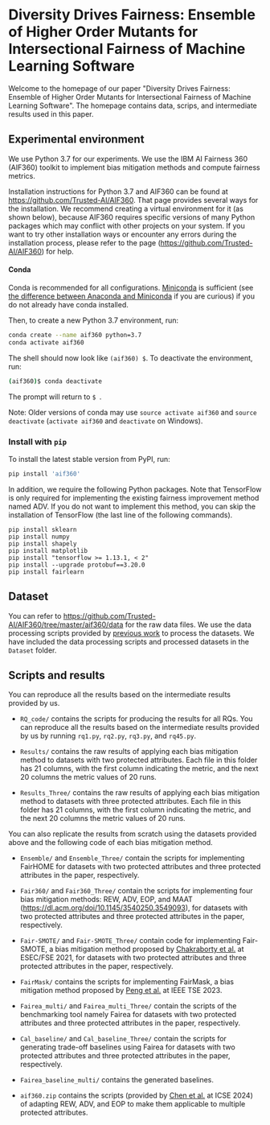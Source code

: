 # Diversity Drives Fairness: Ensemble of Higher Order Mutants for Intersectional Fairness of Machine Learning Software

Welcome to the homepage of our paper "Diversity Drives Fairness: Ensemble of Higher Order Mutants for Intersectional Fairness of Machine Learning Software". The homepage contains data, scrips, and intermediate results used in this paper.

## Experimental environment

We use Python 3.7 for our experiments. We use the IBM AI Fairness 360 (AIF360) toolkit to implement bias mitigation methods and compute fairness metrics. 

Installation instructions for Python 3.7 and AIF360 can be found at https://github.com/Trusted-AI/AIF360. That page provides several ways for the installation. We recommend creating a virtual environment for it (as shown below), because AIF360 requires specific versions of many Python packages which may conflict with other projects on your system. If you want to try other installation ways or encounter any errors during the installation process, please refer to the page (https://github.com/Trusted-AI/AIF360) for help.

#### Conda

Conda is recommended for all configurations. [Miniconda](https://conda.io/miniconda.html)
is sufficient (see [the difference between Anaconda and
Miniconda](https://conda.io/docs/user-guide/install/download.html#anaconda-or-miniconda)
if you are curious) if you do not already have conda installed.

Then, to create a new Python 3.7 environment, run:

```bash
conda create --name aif360 python=3.7
conda activate aif360
```

The shell should now look like `(aif360) $`. To deactivate the environment, run:

```bash
(aif360)$ conda deactivate
```

The prompt will return to `$ `.

Note: Older versions of conda may use `source activate aif360` and `source
deactivate` (`activate aif360` and `deactivate` on Windows).

### Install with `pip`

To install the latest stable version from PyPI, run:

```bash
pip install 'aif360'
```

[comment]: <> (This toolkit can be installed as follows:)

[comment]: <> (```)

[comment]: <> (pip install aif360)

[comment]: <> (```)

[comment]: <> (More information on installing AIF360 can be found on https://github.com/Trusted-AI/AIF360.)

In addition, we require the following Python packages. Note that TensorFlow is only required for implementing the existing fairness improvement method named ADV. If you do not want to implement this method, you can skip the installation of TensorFlow (the last line of the following commands).
```
pip install sklearn
pip install numpy
pip install shapely
pip install matplotlib
pip install "tensorflow >= 1.13.1, < 2"
pip install --upgrade protobuf==3.20.0
pip install fairlearn
```

## Dataset

You can refer to https://github.com/Trusted-AI/AIF360/tree/master/aif360/data for the raw data files. We use the data processing scripts provided by [previous work](https://ieeexplore.ieee.org/document/9951398) to process the datasets. We have included the data processing scripts and processed datasets in the ```Dataset``` folder.


## Scripts and results

You can reproduce all the results based on the intermediate results provided by us.

* ```RQ_code/``` contains the scripts for producing the results for all RQs. You can reproduce all the results based on the intermediate results provided by us by running ```rq1.py```, ```rq2.py```, ```rq3.py```, and ```rq45.py```.

* ```Results/``` contains the raw results of applying each bias mitigation method to datasets with two protected attributes. Each file in this folder has 21 columns, with the first column indicating the metric, and the next 20 columns the metric values of 20 runs.

*  ```Results_Three/``` contains the raw results of applying each bias mitigation method to datasets with three protected attributes. Each file in this folder has 21 columns, with the first column indicating the metric, and the next 20 columns the metric values of 20 runs.

You can also replicate the results from scratch using the datasets provided above and the following code of each bias mitigation method.

* ```Ensemble/``` and ```Ensemble_Three/``` contain the scripts for implementing FairHOME for datasets with two protected attributes and three protected attributes in the paper, respectively. 

* ```Fair360/``` and ```Fair360_Three/``` contain the scripts for implementing four bias mitigation methods: REW, ADV, EOP, and MAAT (https://dl.acm.org/doi/10.1145/3540250.3549093), for datasets with two protected attributes and three protected attributes in the paper, respectively.

* ```Fair-SMOTE/``` and ```Fair-SMOTE_Three/``` contain code for implementing Fair-SMOTE, a bias mitigation method proposed by [Chakraborty et al.](https://doi.org/10.1145/3468264.3468537) at ESEC/FSE 2021, for datasets with two protected attributes and three protected attributes in the paper, respectively.

* ```FairMask/``` contains the scripts for implementing FairMask, a bias mitigation method proposed by [Peng et al.](https://ieeexplore.ieee.org/document/9951398) at IEEE TSE 2023. 

* ```Fairea_multi/``` and ```Fairea_multi_Three/``` contain the scripts of the benchmarking tool namely Fairea for datasets with two protected attributes and three protected attributes in the paper, respectively.

* ```Cal_baseline/``` and ```Cal_baseline_Three/``` contain the scripts for generating trade-off baselines using Fairea for datasets with two protected attributes and three protected attributes in the paper, respectively.

* ```Fairea_baseline_multi/``` contains the generated baselines.

* ```aif360.zip``` contains the scripts (provided by [Chen et al.](https://github.com/chenzhenpeng18/ICSE24-Multi-Attribute-Fairness) at ICSE 2024) of adapting REW, ADV, and EOP to make them applicable to multiple protected attributes.
  
